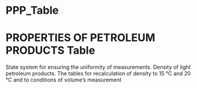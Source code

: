 # PPP_Table
PROPERTIES OF PETROLEUM PRODUCTS Table
==========================================
State system for ensuring the uniformity of measurements. 
Density of light petroleum products. 
The tables for recalculation of density to 15 °C and 20 °C and to conditions of volume’s measurement 
